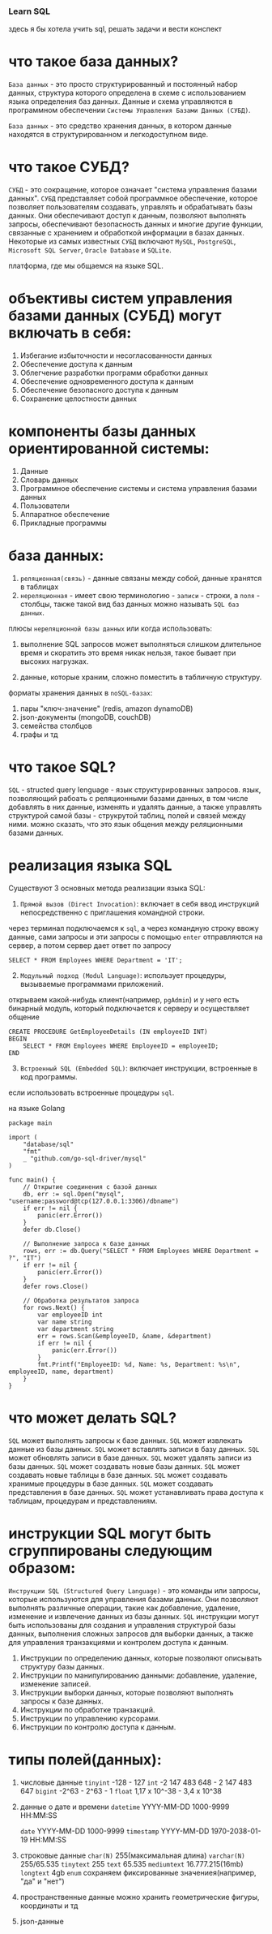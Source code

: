 ### Learn SQL

здесь я бы хотела учить sql, решать задачи и вести конспект

# что такое база данных?

`База данных` - это просто структурированный и постоянный набор данных, структура которого определена в схеме с использованием языка определения баз данных. Данные и схема управляются в программном обеспечении `Системы Управления Базами Данных (СУБД)`.

`База данных` - это средство хранения данных, в котором данные находятся в структурированном и легкодоступном виде.

# что такое СУБД?

`СУБД` - это сокращение, которое означает "система управления базами данных". `СУБД` представляет собой программное обеспечение, которое позволяет пользователям создавать, управлять и обрабатывать базы данных. Они обеспечивают доступ к данным, позволяют выполнять запросы, обеспечивают безопасность данных и многие другие функции, связанные с хранением и обработкой информации в базах данных. Некоторые из самых известных `СУБД` включают `MySQL`, `PostgreSQL`, `Microsoft SQL Server`, `Oracle Database` и `SQLite`.

платформа, где мы общаемся на языке SQL.

# объективы систем управления базами данных (СУБД) могут включать в себя:

1. Избегание избыточности и несогласованности данных
2. Обеспечение доступа к данным
3. Облегчение разработки программ обработки данных
4. Обеспечение одновременного доступа к данным
5. Обеспечение безопасного доступа к данным
6. Сохранение целостности данных

# компоненты базы данных ориентированной системы:

1. Данные
2. Словарь данных
3. Программное обеспечение системы и система управления базами данных
4. Пользователи
5. Аппаратное обеспечение
6. Прикладные программы

# база данных:

1. `реляционная(связь)` - данные связаны между собой, данные хранятся в таблицах
2. `нереляционная` - имеет свою терминологию - `записи` - строки, а `поля` - столбцы, также такой вид баз данных можно называть `SQL баз данных`.

плюсы `нереляционной базы данных` или когда использовать:

1. выполнение SQL запросов может выполняться слишком длительное время и скоратить это время никак нельзя, такое бывает при высоких нагрузках.

2. данные, которые храним, сложно поместить в табличную структуру.

форматы хранения данных в `noSQL-базах`:

1. пары "ключ-значение" (redis, amazon dynamoDB)
2. json-документы (mongoDB, couchDB)
3. семейства столбцов
4. графы и тд

# что такое SQL?

`SQL` - structed query lenguage - язык структурированных запросов. язык, позволяющий рабоать с реляционными базами данных, в том числе добавлять в них данные, изменять и удалять данные, а также управлять структурой самой базы - струкрутой таблиц, полей и связей между ними. можно сказать, что это язык общения между реляционными базами данных.

# реализация языка SQL

Существуют 3 основных метода реализации языка SQL:

1. `Прямой вызов (Direct Invocation)`: включает в себя ввод инструкций непосредственно с приглашения командной строки.

через терминал подключаемся к `sql`, а через командную строку ввожу данные, сами запросы и эти запросы с помощью `enter` отправляются на сервер, а потом сервер дает ответ по запросу

```
SELECT * FROM Employees WHERE Department = 'IT';

```

2. `Модульный подход (Modul Language)`: использует процедуры, вызываемые программами приложений.

открываем какой-нибудь клиент(например, `pgAdmin`) и у него есть бинарный модуль, который подключается к серверу и осуществляет общение

```
CREATE PROCEDURE GetEmployeeDetails (IN employeeID INT)
BEGIN
    SELECT * FROM Employees WHERE EmployeeID = employeeID;
END

```

3. `Встроенный SQL (Embedded SQL)`: включает инструкции, встроенные в код программы.

если использовать встроенные процедуры `sql`.

на языке Golang

```
package main

import (
    "database/sql"
    "fmt"
    _ "github.com/go-sql-driver/mysql"
)

func main() {
    // Открытие соединения с базой данных
    db, err := sql.Open("mysql", "username:password@tcp(127.0.0.1:3306)/dbname")
    if err != nil {
        panic(err.Error())
    }
    defer db.Close()

    // Выполнение запроса к базе данных
    rows, err := db.Query("SELECT * FROM Employees WHERE Department = ?", "IT")
    if err != nil {
        panic(err.Error())
    }
    defer rows.Close()

    // Обработка результатов запроса
    for rows.Next() {
        var employeeID int
        var name string
        var department string
        err = rows.Scan(&employeeID, &name, &department)
        if err != nil {
            panic(err.Error())
        }
        fmt.Printf("EmployeeID: %d, Name: %s, Department: %s\n", employeeID, name, department)
    }
}

```

# что может делать SQL?

`SQL` может выполнять запросы к базе данных.
`SQL` может извлекать данные из базы данных.
`SQL` может вставлять записи в базу данных.
`SQL` может обновлять записи в базе данных.
`SQL` может удалять записи из базы данных.
`SQL` может создавать новые базы данных.
`SQL` может создавать новые таблицы в базе данных.
`SQL` может создавать хранимые процедуры в базе данных.
`SQL` может создавать представления в базе данных.
`SQL` может устанавливать права доступа к таблицам, процедурам и представлениям.

# инструкции SQL могут быть сгруппированы следующим образом:

`Инструкции SQL (Structured Query Language)` - это команды или запросы, которые используются для управления базами данных. Они позволяют выполнять различные операции, такие как добавление, удаление, изменение и извлечение данных из базы данных. `SQL` инструкции могут быть использованы для создания и управления структурой базы данных, выполнения сложных запросов для выборки данных, а также для управления транзакциями и контролем доступа к данным.

1. Инструкции по определению данных, которые позволяют описывать структуру базы данных.
2. Инструкции по манипулированию данными: добавление, удаление, изменение записей.
3. Инструкции выборки данных, которые позволяют выполнять запросы к базе данных.
4. Инструкции по обработке транзакций.
5. Инструкции по управлению курсорами.
6. Инструкции по контролю доступа к данным.

# типы полей(данных):

1. числовые данные
   `tinyint` -128 - 127
   `int` -2 147 483 648 - 2 147 483 647
   `bigint` -2^63 - 2^63 - 1
   `float` 1,17 x 10^-38 - 3,4 x 10^38

2. данные о дате и времени
   `datetime` YYYY-MM-DD 1000-9999
   HH:MM:SS

   `date` YYYY-MM-DD 1000-9999
   `timestamp` YYYY-MM-DD 1970-2038-01-19
   HH:MM:SS

3. строковые данные
   `char(N)` 255(максимальная длина)
   `varchar(N)` 255/65.535
   `tinytext` 255
   `text` 65.535
   `mediumtext` 16.777.215(16mb)
   `longtext` 4gb
   `enum` сохраняем фиксированные значениея(например, "да" и "нет")

4. пространственные данные
   можно хранить геометрические фигуры, координаты и тд

5. json-данные
